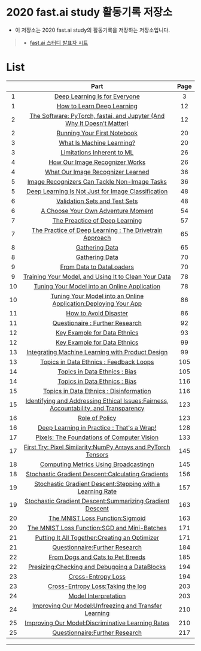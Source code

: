 # 2020 fast.ai study 활동기록 저장소
* 이 저장소는 2020 fast.ai study의 활동기록을 저장하는 저장소입니다.
> * [fast.ai 스터디 발표자 시트](https://docs.google.com/spreadsheets/d/1lODZM9jW_sfR_ai9Aw-_bBy5MNxA16KZxJ1T1qsY9u4/edit#gid=270003804)


# List
| | Part | Page |
|:-:|:-----:|:----:|
|1|[Deep Learning Is for Everyone](Week1)|3|
|1|[How to Learn Deep Learning](Week1)|12|
|2|[The Software: PyTorch, fastai, and Jupyter (And Why It Doesn’t Matter)](Week1)|12|
|2|[Running Your First Notebook](Week1)|20|
|3|[What Is Machine Learning?](Week1)|20|
|3|[Limitations Inherent to ML](Week1)|26|
|4|[How Our Image Recognizer Works](Week1)|26|
|4|[What Our Image Recognizer Learned](Week1)|36|
|5|[Image Recognizers Can Tackle Non-Image Tasks](Week1)|36|
|5|[Deep Learning Is Not Just for Image Classification](Week1)|48|
|6|[Validation Sets and Test Sets](Week1)|48|
|6|[A Choose Your Own Adventure Moment](Week1)|54|
|7|[The Preactice of Deep Learning](Week2)|57|
|7|[The Practice of Deep Learning : The Drivetrain Approach](Week2)|65|
|8|[Gathering Data](Week2)|65|
|8|[Gathering Data](Week2)|70|
|9|[From Data to DataLoaders](Week2)|70|
|9|[Training Your Model, and Using It to Clean Your Data](Week2)|78|
|10|[Tuning Your Model into an Online Application](Week2)|78|
|10|[Tuning Your Model into an Online Application:Deploying Your App](Week2)|86|
|11|[How to Avoid Disaster](Week2)|86|
|11|[Questionaire : Further Research](Week2)|92|
|12|[Key Example for Data Ethnics](Week3)|93|
|12|[Key Example for Data Ethnics](Week3)|99|
|13|[Integrating Machine Learning with Product Design](Week3)|99|
|13|[Topics in Data Ethnics : Feedback Loops](Week3)|105|
|14|[Topics in Data Ethnics : Bias](Week3)|105|
|14|[Topics in Data Ethnics : Bias](Week3)|116|
|15|[Topics in Data Ethnics : Disinformation](Week3)|116|
|15|[Identifying and Addressing Ethical Issues:Fairness, Accountability, and Transparency](Week3)|123|
|16|[Role of Policy](Week3)|123|
|16|[Deep Learning in Practice : That's a Wrap!](Week3)|128|
|17|[Pixels: The Foundations of Computer Vision](Week4)|133|
|17|[First Try: Pixel Similarity:NumPy Arrays and PyTorch Tensors](Week4)|145|
|18|[Computing Metrics Using Broadcastingn](Week4)|145|
|18|[Stochastic Gradient Descent:Calculating Gradients](Week4)|156|
|19|[Stochastic Gradient Descent:Stepping with a Learning Rate](Week4)|157|
|19|[Stochastic Gradient Descent:Summarizing Gradient Descent](Week4)|163|
|20|[The MNIST Loss Function:Sigmoid](Week4)|163|
|20|[The MNIST Loss Function:SGD and Mini-Batches](Week4)|171|
|21|[Putting It All Together:Creating an Optimizer](Week4)|171|
|21|[Questionnaire:Further Research](Week4)|184|
|22|[From Dogs and Cats to Pet Breeds](Week5)|185|
|22|[Presizing:Checking and Debugging a DataBlocks](Week5)|194|
|23|[Cross-Entropy Loss](Week5)|194|
|23|[Cross-Entropy Loss:Taking the log](Week5)|203|
|24|[Model Interpretation](Week5)|203|
|24|[Improving Our Model:Unfreezing and Transfer Learning](Week5)|210|
|25|[Improving Our Model:Discriminative Learning Rates](Week5)|210|
|25|[Questionnaire:Further Research](Week5)|217|



---

